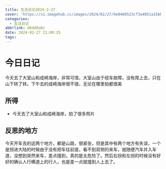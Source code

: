 ```yaml
---
title: 生活日记2024-2-27
cover: 'https://s1.imagehub.cc/images/2024/02/27/9e0460523cf3a4051a15bbbe09ac95fb.jpeg'
categories:
  - 生活日记
abbrlink: d6dd8a0c
date: 2024-02-27 21:09:25
tags:
---
```


# 今日日记

今天去了大室山和成崎海岸，非常可惜，大室山由于缆车故障，没有爬上去，只在山下转了转。下午去的成崎海岸很不错，无论在哪里拍都很美

## 所得
- 今天去了大室山和成崎海岸，拍了很多照片

## 反思的地方

今天开车去的这两个地方，都是山路，很紧张，但是其中有两个地方有失误，一个是拐进大陆的时候由于没有把车往前提，看不到双侧的来车，就随便汽车并入车道，没想到突然来车，差点撞到，真的是太危险了。然后右拐和左拐的时候没有好好的确认人行横道上的行人，也是差一点就撞到人上去了。